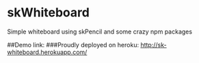 skWhiteboard
========

Simple whiteboard using skPencil and some crazy npm packages 

##Demo link:
 ###Proudly deployed on heroku: 	http://sk-whiteboard.herokuapp.com/